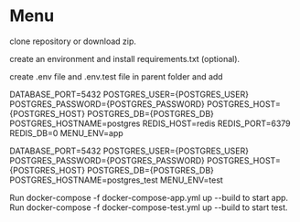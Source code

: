 # Menu

clone repository or download zip.

create an environment and install requirements.txt (optional).

create .env file and .env.test file in parent folder and add

DATABASE_PORT=5432 POSTGRES_USER={POSTGRES_USER} POSTGRES_PASSWORD={POSTGRES_PASSWORD} POSTGRES_HOST={POSTGRES_HOST} POSTGRES_DB={POSTGRES_DB} POSTGRES_HOSTNAME=postgres REDIS_HOST=redis REDIS_PORT=6379 REDIS_DB=0 MENU_ENV=app

DATABASE_PORT=5432 POSTGRES_USER={POSTGRES_USER} POSTGRES_PASSWORD={POSTGRES_PASSWORD} POSTGRES_HOST={POSTGRES_HOST} POSTGRES_DB={POSTGRES_DB} POSTGRES_HOSTNAME=postgres_test MENU_ENV=test

Run docker-compose -f docker-compose-app.yml up --build to start app.
Run docker-compose -f docker-compose-test.yml up --build to start test.
